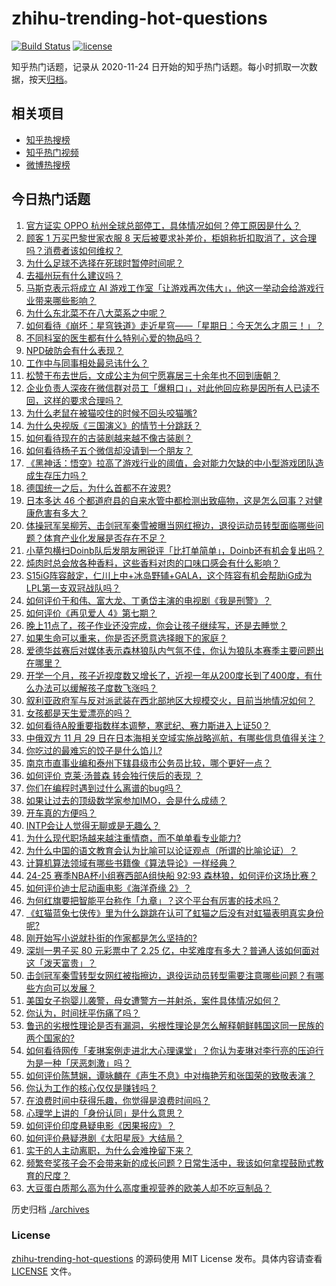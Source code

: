 # zhihu-trending-hot-questions

[![Build Status](https://github.com/justjavac/zhihu-trending-hot-questions/workflows/ci/badge.svg?branch=master)](https://github.com/justjavac/zhihu-trending-hot-questions/actions)
[![license](https://img.shields.io/github/license/justjavac/zhihu-trending-hot-questions)](https://github.com/justjavac/zhihu-trending-hot-questions/blob/master/LICENSE)

知乎热门话题，记录从 2020-11-24
日开始的知乎热门话题。每小时抓取一次数据，按天[归档](./archives)。

## 相关项目

- [知乎热搜榜](https://github.com/justjavac/zhihu-trending-top-search)
- [知乎热门视频](https://github.com/justjavac/zhihu-trending-hot-video)
- [微博热搜榜](https://github.com/justjavac/weibo-trending-hot-search)

## 今日热门话题

<!-- BEGIN -->
<!-- 最后更新时间 Sun Dec 01 2024 11:11:54 GMT+0800 (China Standard Time) -->

1. [官方证实 OPPO 杭州全球总部停工，具体情况如何？停工原因是什么？](https://www.zhihu.com/question/5448234842)
1. [顾客 1 万买巴黎世家衣服 8 天后被要求补差价，柜姐称折扣取消了，这合理吗？消费者该如何维权？](https://www.zhihu.com/question/5482596534)
1. [为什么足球不选择在死球时暂停时间呢？](https://www.zhihu.com/question/4729197347)
1. [去福州玩有什么建议吗？](https://www.zhihu.com/question/615753017)
1. [马斯克表示将成立 AI 游戏工作室「让游戏再次伟大」，他这一举动会给游戏行业带来哪些影响？](https://www.zhihu.com/question/5361529056)
1. [为什么东北菜不在八大菜系之中呢？](https://www.zhihu.com/question/5010004739)
1. [如何看待《崩坏：星穹铁道》走近星穹——「星期日：今天怎么才周三！」？](https://www.zhihu.com/question/5270510902)
1. [不同科室的医生都有什么特别心爱的物品吗？](https://www.zhihu.com/question/820295078)
1. [NPD破防会有什么表现？](https://www.zhihu.com/question/667379914)
1. [工作中与同事相处最忌讳什么？](https://www.zhihu.com/question/2339679360)
1. [松赞干布去世后，文成公主为何宁愿寡居三十余年也不回到唐朝？](https://www.zhihu.com/question/426645433)
1. [企业负责人深夜在微信群对员工「爆粗口」，对此他回应称是因所有人已读不回，这样的要求合理吗？](https://www.zhihu.com/question/5569608642)
1. [为什么老鼠在被猫咬住的时候不回头咬猫嘴?](https://www.zhihu.com/question/5070670071)
1. [为什么央视版《三国演义》的情节十分跳跃？](https://www.zhihu.com/question/5300615919)
1. [如何看待现在的古装剧越来越不像古装剧？](https://www.zhihu.com/question/337374117)
1. [如何看待杨子五个微信却没请到一个朋友？](https://www.zhihu.com/question/5400893124)
1. [《黑神话：悟空》拉高了游戏行业的阈值，会对能力欠缺的中小型游戏团队造成生存压力吗？](https://www.zhihu.com/question/4852715654)
1. [德国统一之后，为什么首都不在波恩?](https://www.zhihu.com/question/589693010)
1. [日本多达 46 个都道府县的自来水管中都检测出致癌物，这是怎么回事？对健康危害有多大？](https://www.zhihu.com/question/5559507592)
1. [体操冠军吴柳芳、击剑冠军秦雪被曝当网红擦边，退役运动员转型面临哪些问题？体育产业化发展是否存在不足？](https://www.zhihu.com/question/5553796384)
1. [小草包横扫Doinb队后发朋友圈锐评「比打单简单」，Doinb还有机会复出吗？](https://www.zhihu.com/question/5446091525)
1. [炖肉时总会放各种香料，这些香料对肉的口味口感会有什么影响？](https://www.zhihu.com/question/3462766462)
1. [S15iG阵容敲定，仁川上中+冰岛野辅+GALA，这个阵容有机会帮助iG成为LPL第一支双冠战队吗？](https://www.zhihu.com/question/5369542663)
1. [如何评价于和伟、富大龙、丁勇岱主演的电视剧《我是刑警》？](https://www.zhihu.com/question/4495414335)
1. [如何评价《再见爱人 4》第七期？](https://www.zhihu.com/question/4872026212)
1. [晚上11点了，孩子作业还没完成，你会让孩子继续写，还是去睡觉？](https://www.zhihu.com/question/840507192)
1. [如果生命可以重来，你是否还愿意选择眼下的家庭？](https://www.zhihu.com/question/5320180915)
1. [爱德华兹赛后对媒体表示森林狼队内气氛不佳，你认为狼队本赛季主要问题出在哪里？](https://www.zhihu.com/question/5395976174)
1. [开学一个月，孩子近视度数又增长了，近视一年从200度长到了400度，有什么办法可以缓解孩子度数飞涨吗？](https://www.zhihu.com/question/2774413715)
1. [叙利亚政府军与反对派武装在西北部地区大规模交火，目前当地情况如何？](https://www.zhihu.com/question/5491592454)
1. [女孩都是天生爱漂亮的吗？](https://www.zhihu.com/question/5509887524)
1. [如何看待A股重要指数样本调整，寒武纪、赛力斯进入上证50？](https://www.zhihu.com/question/5541543577)
1. [中俄双方 11 月 29 日在日本海相关空域实施战略巡航，有哪些信息值得关注？](https://www.zhihu.com/question/5470165819)
1. [你吃过的最难忘的饺子是什么馅儿?](https://www.zhihu.com/question/579922916)
1. [南京市直事业编和泰州下辖县级市公务员比较，哪个更好一点？](https://www.zhihu.com/question/5219902594)
1. [如何评价 克莱·汤普森 转会独行侠后的表现 ？](https://www.zhihu.com/question/4477701824)
1. [你们在编程时遇到过什么离谱的bug吗？](https://www.zhihu.com/question/3003273587)
1. [如果让过去的顶级数学家参加IMO，会是什么成绩？](https://www.zhihu.com/question/311097319)
1. [开车真的方便吗？](https://www.zhihu.com/question/563252654)
1. [INTP会让人觉得无聊或是无趣么？](https://www.zhihu.com/question/36106749)
1. [为什么现代职场越来越注重情商，而不单单看专业能力?](https://www.zhihu.com/question/4786354832)
1. [为什么中国的语文教育会认为比喻可以论证观点（所谓的比喻论证）？](https://www.zhihu.com/question/299600065)
1. [计算机算法领域有哪些书籍像《算法导论》一样经典？](https://www.zhihu.com/question/42065322)
1. [24-25 赛季NBA杯小组赛西部A组快船 92:93 森林狼，如何评价这场比赛？](https://www.zhihu.com/question/5537824875)
1. [如何评价迪士尼动画电影《海洋奇缘 2》？](https://www.zhihu.com/question/5464609207)
1. [为何红旗要把智能平台称作「九章」？这个平台有厉害的技术吗？](https://www.zhihu.com/question/5363090517)
1. [《虹猫蓝兔七侠传》里为什么跳跳在认可了虹猫之后没有对虹猫表明真实身份呢?](https://www.zhihu.com/question/328402524)
1. [刚开始写小说就扑街的作家都是怎么坚持的?](https://www.zhihu.com/question/5190284284)
1. [深圳一男子买 80 元彩票中了 2.25 亿，中奖难度有多大？普通人该如何面对这「泼天富贵」？](https://www.zhihu.com/question/5499537703)
1. [击剑冠军秦雪转型女网红被指擦边，退役运动员转型需要注意哪些问题？有哪些方向可以发展？](https://www.zhihu.com/question/5540050995)
1. [美国女子抱婴儿袭警，母女遭警方一并射杀，案件具体情况如何？](https://www.zhihu.com/question/5491990188)
1. [你认为，时间抚平伤痛了吗？](https://www.zhihu.com/question/2284367095)
1. [鲁迅的劣根性理论是否有漏洞，劣根性理论是怎么解释朝鲜韩国这同一民族的两个国家的?](https://www.zhihu.com/question/4984682711)
1. [如何看待网传「麦琳案例走进北大心理课堂」？你认为麦琳对李行亮的压迫行为是一种「厌恶刺激」吗？](https://www.zhihu.com/question/4827127962)
1. [如何评价陈慧娴，谭咏麟在《声生不息》中对梅艳芳和张国荣的致敬表演？](https://www.zhihu.com/question/5419640922)
1. [你认为工作的核心仅仅是赚钱吗？](https://www.zhihu.com/question/5482454076)
1. [在浪费时间中获得乐趣，你觉得是浪费时间吗？](https://www.zhihu.com/question/5496657417)
1. [心理学上讲的「身份认同」是什么意思？](https://www.zhihu.com/question/4719963708)
1. [如何评价印度悬疑电影《因果报应》？](https://www.zhihu.com/question/5367877196)
1. [如何评价悬疑港剧《太阳星辰》大结局？](https://www.zhihu.com/question/5216006199)
1. [实干的人主动离职，为什么会难挽留下来？](https://www.zhihu.com/question/4977771970)
1. [频繁夸奖孩子会不会带来新的成长问题？日常生活中，我该如何拿捏鼓励式教育的尺度？](https://www.zhihu.com/question/5298467622)
1. [大豆蛋白质那么高为什么高度重视营养的欧美人却不吃豆制品？](https://www.zhihu.com/question/657545506)

<!-- END -->

历史归档 [./archives](./archives)

### License

[zhihu-trending-hot-questions](https://github.com/justjavac/zhihu-trending-hot-questions)
的源码使用 MIT License 发布。具体内容请查看 [LICENSE](./LICENSE) 文件。

